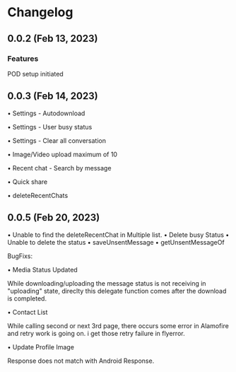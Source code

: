 # Changelog

## 0.0.2 (Feb 13, 2023)


### **Features**

POD setup initiated

## 0.0.3 (Feb 14, 2023)

• Settings - Autodownload

• Settings - User busy status

• Settings - Clear all conversation

• Image/Video upload maximum of 10

• Recent chat - Search by message

• Quick share

• deleteRecentChats

## 0.0.5 (Feb 20, 2023)

• Unable to find the deleteRecentChat in Multiple list.
• Delete busy Status
• Unable to delete the status
• saveUnsentMessage
• getUnsentMessageOf

BugFixs:

• Media Status Updated

   While downloading/uploading the message status is not receiving in
   &quot;uploading&quot; state, direclty this delegate function comes after the download is
   completed.

• Contact List

  While calling second or next 3rd page, there occurs some error in
 Alamofire and retry work is going on. i get those retry failure in flyerror.

• Update Profile Image

 Response does not match with Android Response.
